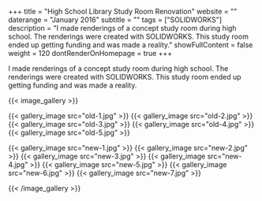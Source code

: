 +++
title = "High School Library Study Room Renovation"
website = ""
daterange = "January 2016"
subtitle = ""
tags = ["SOLIDWORKS"]
description = "I made renderings of a concept study room during high school. The renderings were created with SOLIDWORKS. This study room ended up getting funding and was made a reality."
showFullContent = false
weight = 120
dontRenderOnHomepage = true
+++

I made renderings of a concept study room during high school. The renderings were
created with SOLIDWORKS. This study room ended up getting funding and
was made a reality.

{{< image_gallery >}}

{{< gallery_image src="old-1.jpg" >}}
{{< gallery_image src="old-2.jpg" >}}
{{< gallery_image src="old-3.jpg" >}}
{{< gallery_image src="old-4.jpg" >}}
{{< gallery_image src="old-5.jpg" >}}

{{< gallery_image src="new-1.jpg" >}}
{{< gallery_image src="new-2.jpg" >}}
{{< gallery_image src="new-3.jpg" >}}
{{< gallery_image src="new-4.jpg" >}}
{{< gallery_image src="new-5.jpg" >}}
{{< gallery_image src="new-6.jpg" >}}
{{< gallery_image src="new-7.jpg" >}}

{{< /image_gallery >}}
